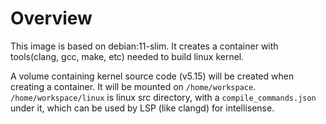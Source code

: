 # Overview

This image is based on debian:11-slim. It creates a container with tools(clang, gcc, make, etc) needed to build linux kernel.

A volume containing kernel source code (v5.15) will be created when creating a container. It will be mounted on `/home/workspace`. `/home/workspace/linux` is linux src directory, with a `compile_commands.json` under it, which can be used by LSP (like clangd) for intellisense.